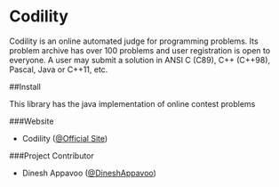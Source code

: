 Codility 
=================

Codility is an online automated judge for programming problems. Its problem 
archive has over 100 problems and user registration is open to everyone. A user may submit
a solution in ANSI C (C89), C++ (C++98), Pascal, Java or C++11, etc. 

##Install

This library has the java implementation of online contest problems

###Website

* Codility ([@Official Site](http://codility.com/))
  
###Project Contributor

* Dinesh Appavoo ([@DineshAppavoo](https://twitter.com/DineshAppavoo))
